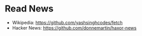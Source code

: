 # Read News

- Wikipedia: <https://github.com/yashsinghcodes/fetch>
- Hacker News: <https://github.com/donnemartin/haxor-news>
